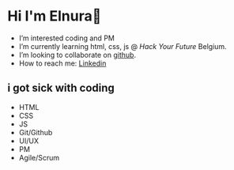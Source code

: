 # Hi I'm Elnura👋

- I’m interested coding and PM
- I’m currently learning html, css, js @ _Hack Your Future_ Belgium.
- I’m looking to collaborate on [github](https://github.com/Elya88).
- How to reach me: [Linkedin](https://www.linkedin.com/feed/)

## i got sick with coding

- HTML
- CSS
- JS
- Git/Github
- UI/UX
- PM
- Agile/Scrum
